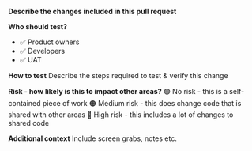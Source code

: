 **Describe the changes included in this pull request**


**Who should test?**
- ✅ Product owners
- ✅ Developers
- ✅ UAT

**How to test**
Describe the steps required to test & verify this change


**Risk - how likely is this to impact other areas?**
🟢 No risk - this is a self-contained piece of work
🟠 Medium risk - this does change code that is shared with other areas
🔴 High risk - this includes a lot of changes to shared code

**Additional context**
Include screen grabs, notes etc.